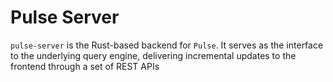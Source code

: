 # Pulse Server
`pulse-server` is the Rust-based backend for `Pulse`. It serves as the interface to the underlying query engine, delivering incremental updates to the frontend through a set of REST APIs